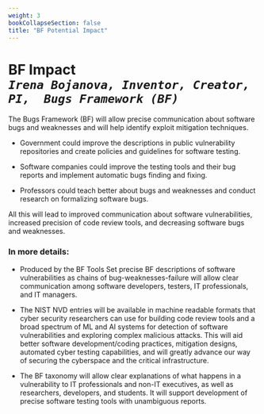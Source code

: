```yaml
---
weight: 3
bookCollapseSection: false
title: "BF Potential Impact"
---
```

# BF Impact <br/>_`Irena Bojanova, Inventor, Creator, PI,  Bugs Framework (BF)`_

The Bugs Framework (BF) will allow precise communication about software bugs and weaknesses and will help identify exploit mitigation techniques.

* Government could improve the descriptions in public vulnerability repositories and create policies and guidelines for software testing.

* Software companies could improve the testing tools and their bug reports and implement automatic bugs finding and fixing.

* Professors could teach better about bugs and weaknesses and conduct research on formalizing software bugs.

All this will lead to improved communication about software vulnerabilities, increased precision of code review tools, and decreasing software bugs and weaknesses. 


### In more details:
* Produced by the BF Tools Set precise BF descriptions of software vulnerabilities as chains of bug-weaknesses-failure will allow clear communication among software developers, testers, IT professionals, and IT managers. 

* The NIST NVD entries will be available in machine readable formats that cyber security researchers can use for building code review tools and a broad spectrum of ML and AI systems for detection of software vulnerabilities and exploring complex malicious attacks. This will aid better software development/coding practices, mitigation designs, automated cyber testing capabilities, and will greatly advance our way of securing the cyberspace and the critical infrastructure.  

* The BF taxonomy will allow clear explanations of what happens in a vulnerability to IT professionals and non-IT executives, as well as researchers, developers, and students. It will support development of precise software testing tools with unambiguous reports.

